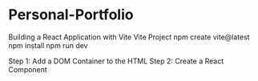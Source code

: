 # Personal-Portfolio

Building a React Application with Vite
Vite Project 
npm create vite@latest 
npm install
npm run dev

Step 1: Add a DOM Container to the HTML
Step 2: Create a React Component
